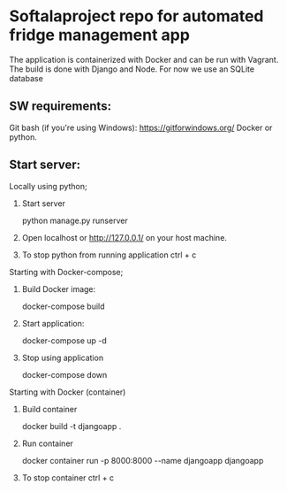 # Softalaproject repo for automated fridge management app
The application is containerized with Docker and can be run with Vagrant. The build is done with Django and Node. For now we use an SQLite database

## SW requirements:
Git bash (if you're using Windows): https://gitforwindows.org/
Docker or python.

## Start server:


Locally using python;

1. Start server

	python manage.py runserver

2. Open localhost or http://127.0.0.1/ on your host machine.
3. To stop python from running application ctrl + c

Starting with Docker-compose;

1. Build Docker image:

	docker-compose build

2. Start application:

	docker-compose up -d

3. Stop using application

	docker-compose down

Starting with Docker (container)

1. Build container

	docker build -t djangoapp .

2. Run container 

	docker container run -p 8000:8000 --name djangoapp djangoapp

3. To stop container ctrl + c
